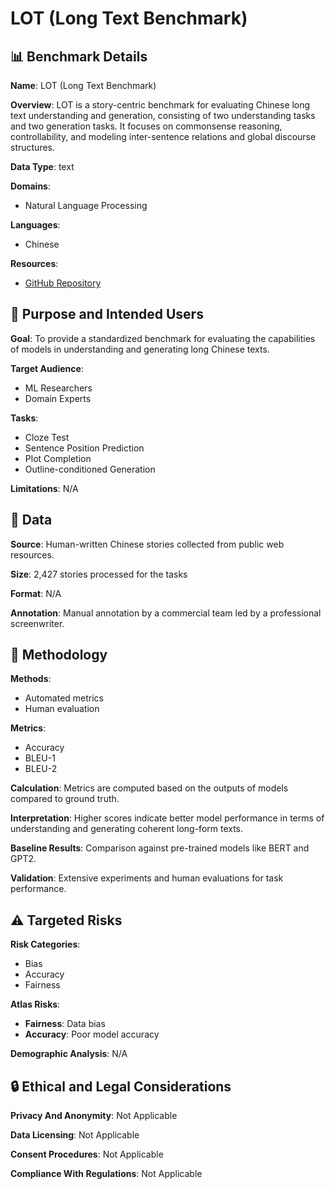 # LOT (Long Text Benchmark)

## 📊 Benchmark Details

**Name**: LOT (Long Text Benchmark)

**Overview**: LOT is a story-centric benchmark for evaluating Chinese long text understanding and generation, consisting of two understanding tasks and two generation tasks. It focuses on commonsense reasoning, controllability, and modeling inter-sentence relations and global discourse structures.

**Data Type**: text

**Domains**:
- Natural Language Processing

**Languages**:
- Chinese

**Resources**:
- [GitHub Repository](https://github.com/thu-coai/LOT-LongLM)

## 🎯 Purpose and Intended Users

**Goal**: To provide a standardized benchmark for evaluating the capabilities of models in understanding and generating long Chinese texts.

**Target Audience**:
- ML Researchers
- Domain Experts

**Tasks**:
- Cloze Test
- Sentence Position Prediction
- Plot Completion
- Outline-conditioned Generation

**Limitations**: N/A

## 💾 Data

**Source**: Human-written Chinese stories collected from public web resources.

**Size**: 2,427 stories processed for the tasks

**Format**: N/A

**Annotation**: Manual annotation by a commercial team led by a professional screenwriter.

## 🔬 Methodology

**Methods**:
- Automated metrics
- Human evaluation

**Metrics**:
- Accuracy
- BLEU-1
- BLEU-2

**Calculation**: Metrics are computed based on the outputs of models compared to ground truth.

**Interpretation**: Higher scores indicate better model performance in terms of understanding and generating coherent long-form texts.

**Baseline Results**: Comparison against pre-trained models like BERT and GPT2.

**Validation**: Extensive experiments and human evaluations for task performance.

## ⚠️ Targeted Risks

**Risk Categories**:
- Bias
- Accuracy
- Fairness

**Atlas Risks**:
- **Fairness**: Data bias
- **Accuracy**: Poor model accuracy

**Demographic Analysis**: N/A

## 🔒 Ethical and Legal Considerations

**Privacy And Anonymity**: Not Applicable

**Data Licensing**: Not Applicable

**Consent Procedures**: Not Applicable

**Compliance With Regulations**: Not Applicable
